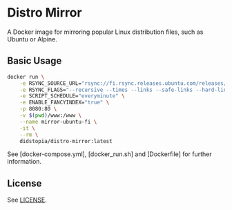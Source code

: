 # Distro Mirror

A Docker image for mirroring popular Linux distribution files, such as Ubuntu or Alpine.

## Basic Usage

```sh
docker run \
    -e RSYNC_SOURCE_URL="rsync://fi.rsync.releases.ubuntu.com/releases/" \
    -e RSYNC_FLAGS="--recursive --times --links --safe-links --hard-links --stats --delete-after" \
    -e SCRIPT_SCHEDULE="everyminute" \
    -e ENABLE_FANCYINDEX="true" \
    -p 8080:80 \
    -v $(pwd)/www:/www \
    --name mirror-ubuntu-fi \
    -it \
    --rm \
    didstopia/distro-mirror:latest
```

See [docker-compose.yml], [docker_run.sh] and [Dockerfile] for further information.

## License

See [LICENSE](LICENSE).
